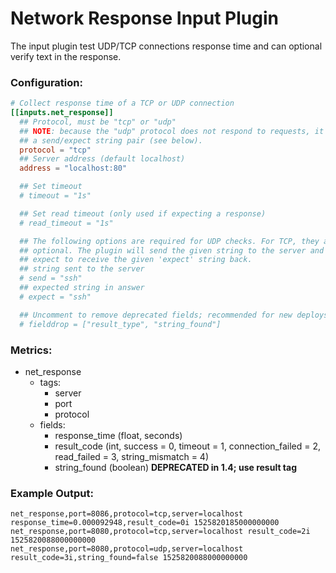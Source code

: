 # Network Response Input Plugin

The input plugin test UDP/TCP connections response time and can optional
verify text in the response.

### Configuration:

```toml
# Collect response time of a TCP or UDP connection
[[inputs.net_response]]
  ## Protocol, must be "tcp" or "udp"
  ## NOTE: because the "udp" protocol does not respond to requests, it requires
  ## a send/expect string pair (see below).
  protocol = "tcp"
  ## Server address (default localhost)
  address = "localhost:80"

  ## Set timeout
  # timeout = "1s"

  ## Set read timeout (only used if expecting a response)
  # read_timeout = "1s"

  ## The following options are required for UDP checks. For TCP, they are
  ## optional. The plugin will send the given string to the server and then
  ## expect to receive the given 'expect' string back.
  ## string sent to the server
  # send = "ssh"
  ## expected string in answer
  # expect = "ssh"

  ## Uncomment to remove deprecated fields; recommended for new deploys
  # fielddrop = ["result_type", "string_found"]
```

### Metrics:

- net_response
  - tags:
    - server
    - port
    - protocol
  - fields:
    - response_time (float, seconds)
    - result_code (int, success = 0, timeout = 1, connection_failed = 2, read_failed = 3, string_mismatch = 4)
    - string_found (boolean) **DEPRECATED in 1.4; use result tag**

### Example Output:

```
net_response,port=8086,protocol=tcp,server=localhost response_time=0.000092948,result_code=0i 1525820185000000000
net_response,port=8080,protocol=tcp,server=localhost result_code=2i 1525820088000000000
net_response,port=8080,protocol=udp,server=localhost result_code=3i,string_found=false 1525820088000000000
```
